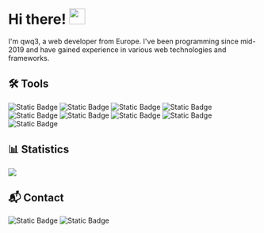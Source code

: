 # Hi there! <img src="https://raw.githubusercontent.com/MartinHeinz/MartinHeinz/master/wave.gif" height=32>
I'm qwq3, a web developer from Europe. I've been programming since mid-2019 and have gained experience in various web technologies and frameworks.

## 🛠 Tools
![Static Badge](https://img.shields.io/badge/OS-Windows-blue?logo=windows)
![Static Badge](https://img.shields.io/badge/OS-macOS-blue?logo=apple)
![Static Badge](https://img.shields.io/badge/Browser-Chrome-blue?logo=googlechrome&logoColor=white)
![Static Badge](https://img.shields.io/badge/Code-HTML-blue?logo=html5&logoColor=white)
![Static Badge](https://img.shields.io/badge/Code-TailwindCSS-blue?logo=tailwindcss&logoColor=white)
![Static Badge](https://img.shields.io/badge/Code-JavaScript-blue?logo=javascript&logoColor=white)
![Static Badge](https://img.shields.io/badge/Code-TypeScript-blue?logo=typescript&logoColor=white)
![Static Badge](https://img.shields.io/badge/Framework-Next.js-blue?logo=next.js&logoColor=white)
![Static Badge](https://img.shields.io/badge/Linter-Prettier-blue?logo=prettier&logoColor=white)


## 📊 Statistics
![](https://github-readme-stats.vercel.app/api?username=zHappySnake&show_icons=true&theme=holi)

## 📬 Contact
![Static Badge](https://img.shields.io/badge/Twitter-@qwqthree-blue?logo=twitter&logoColor=white)
![Static Badge](https://img.shields.io/badge/Discord-@qwqthree-blue?logo=discord&logoColor=white)

